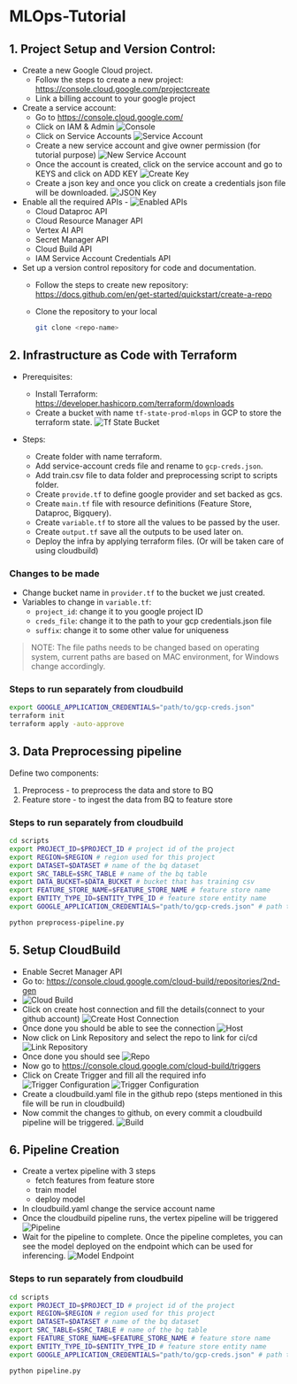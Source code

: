 # MLOps-Tutorial

## 1. Project Setup and Version Control:

- Create a new Google Cloud project.
  - Follow the steps to create a new project: https://console.cloud.google.com/projectcreate
  - Link a billing account to your google project
- Create a service account:
  - Go to https://console.cloud.google.com/
  - Click on IAM & Admin
    ![Console](images/console.png)
  - Click on Service Accounts
    ![Service Account](images/service-account.png)
  - Create a new service account and give owner permission (for tutorial purpose)
    ![New Service Account](images/new-service-account.png)
  - Once the account is created, click on the service account and go to KEYS and click on ADD KEY
    ![Create Key](images/create-key.png)
  - Create a json key and once you click on create a credentials json file will be downloaded.
    ![JSON Key](images/json-key.png)
- Enable all the required APIs - 
  ![Enabled APIs](images/enabled-apis.png)
  - Cloud Dataproc API
  - Cloud Resource Manager API
  - Vertex AI API
  - Secret Manager API
  - Cloud Build API
  - IAM Service Account Credentials API
- Set up a version control repository for code and documentation.
  - Follow the steps to create new repository: https://docs.github.com/en/get-started/quickstart/create-a-repo
  - Clone the repository to your local

    ```sh
    git clone <repo-name>
    ```

## 2. Infrastructure as Code with Terraform

- Prerequisites:
  - Install Terraform: https://developer.hashicorp.com/terraform/downloads
  - Create a bucket with name `tf-state-prod-mlops` in GCP to store the terraform state.
    ![Tf State Bucket](ss-record/tf-state-bucket.gif)

- Steps:
  - Create folder with name terraform.
  - Add service-account creds file and rename to `gcp-creds.json`.
  - Add train.csv file to data folder and preprocessing script to scripts folder.
  - Create `provide.tf` to define google provider and set backed as gcs.
  - Create `main.tf` file with resource definitions (Feature Store, Dataproc, Bigquery).
  - Create `variable.tf` to store all the values to be passed by the user.
  - Create `output.tf` save all the outputs to be used later on.
  - Deploy the infra by applying terraform files. (Or will be taken care of using cloudbuild)

### Changes to be made

- Change bucket name in `provider.tf` to the bucket we just created.
- Variables to change in `variable.tf`:
  - `project_id`: change it to you google project ID
  - `creds_file`: change it to the path to your gcp credentials.json file
  - `suffix`: change it to some other value for uniqueness

>NOTE: The file paths needs to be changed based on operating system, current paths are based on MAC environment, for Windows change accordingly.

### Steps to run separately from cloudbuild

```sh
export GOOGLE_APPLICATION_CREDENTIALS="path/to/gcp-creds.json"
terraform init
terraform apply -auto-approve 
```

## 3. Data Preprocessing pipeline

Define two components:

1. Preprocess - to preprocess the data and store to BQ
2. Feature store - to ingest the data from BQ to feature store

### Steps to run separately from cloudbuild

```sh
cd scripts
export PROJECT_ID=$PROJECT_ID # project id of the project
export REGION=$REGION # region used for this project
export DATASET=$DATASET # name of the bq dataset
export SRC_TABLE=$SRC_TABLE # name of the bq table
export DATA_BUCKET=$DATA_BUCKET # bucket that has training csv
export FEATURE_STORE_NAME=$FEATURE_STORE_NAME # feature store name
export ENTITY_TYPE_ID=$ENTITY_TYPE_ID # feature store entity name
export GOOGLE_APPLICATION_CREDENTIALS="path/to/gcp-creds.json" # path to gcp credentials.json file

python preprocess-pipeline.py
```

## 5. Setup CloudBuild

- Enable Secret Manager API
- Go to: https://console.cloud.google.com/cloud-build/repositories/2nd-gen 
- ![Cloud Build](images/cloudbuild-repo.png)
- Click on create host connection and fill the details(connect to your github account)
  ![Create Host Connection](images/create-host-conn.png)
- Once done you should be able to see the connection
  ![Host](images/host.png)
- Now click on Link Repository and select the repo to link for ci/cd
  ![Link Repository](images/link-repo.png)
- Once done you should see ![Repo](images/repo.png)
- Now go to https://console.cloud.google.com/cloud-build/triggers
- Click on Create Trigger and fill all the required info
  ![Trigger Configuration](images/trigger-config1.png)
  ![Trigger Configuration](images/trigger-config2.png)
- Create a cloudbuild.yaml file in the github repo (steps mentioned in this file will be run in cloudbuild)
- Now commit the changes to github, on every commit a cloudbuild pipeline will be triggered.
  ![Build](images/build.png)

## 6. Pipeline Creation

- Create a vertex pipeline with 3 steps
  - fetch features from feature store
  - train model
  - deploy model
- In cloudbuild.yaml change the service account name
- Once the cloudbuild pipeline runs, the vertex pipeline will be triggered
 ![Pipeline](images/pipeline.png)
- Wait for the pipeline to complete. Once the pipeline completes, you can see the model deployed on the endpoint which can be used for inferencing.
 ![Model Endpoint](images/model-endpoint.png)

### Steps to run separately from cloudbuild

 ```sh
cd scripts
export PROJECT_ID=$PROJECT_ID # project id of the project
export REGION=$REGION # region used for this project
export DATASET=$DATASET # name of the bq dataset
export SRC_TABLE=$SRC_TABLE # name of the bq table
export FEATURE_STORE_NAME=$FEATURE_STORE_NAME # feature store name
export ENTITY_TYPE_ID=$ENTITY_TYPE_ID # feature store entity name
export GOOGLE_APPLICATION_CREDENTIALS="path/to/gcp-creds.json" # path to gcp credentials.json file

python pipeline.py
```
